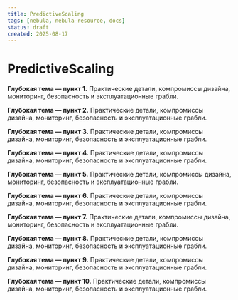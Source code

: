 ```yaml
---
title: PredictiveScaling
tags: [nebula, nebula-resource, docs]
status: draft
created: 2025-08-17
---
```


# PredictiveScaling

**Глубокая тема — пункт 1.** Практические детали, компромиссы дизайна, мониторинг, безопасность и эксплуатационные грабли.

**Глубокая тема — пункт 2.** Практические детали, компромиссы дизайна, мониторинг, безопасность и эксплуатационные грабли.

**Глубокая тема — пункт 3.** Практические детали, компромиссы дизайна, мониторинг, безопасность и эксплуатационные грабли.

**Глубокая тема — пункт 4.** Практические детали, компромиссы дизайна, мониторинг, безопасность и эксплуатационные грабли.

**Глубокая тема — пункт 5.** Практические детали, компромиссы дизайна, мониторинг, безопасность и эксплуатационные грабли.

**Глубокая тема — пункт 6.** Практические детали, компромиссы дизайна, мониторинг, безопасность и эксплуатационные грабли.

**Глубокая тема — пункт 7.** Практические детали, компромиссы дизайна, мониторинг, безопасность и эксплуатационные грабли.

**Глубокая тема — пункт 8.** Практические детали, компромиссы дизайна, мониторинг, безопасность и эксплуатационные грабли.

**Глубокая тема — пункт 9.** Практические детали, компромиссы дизайна, мониторинг, безопасность и эксплуатационные грабли.

**Глубокая тема — пункт 10.** Практические детали, компромиссы дизайна, мониторинг, безопасность и эксплуатационные грабли.
